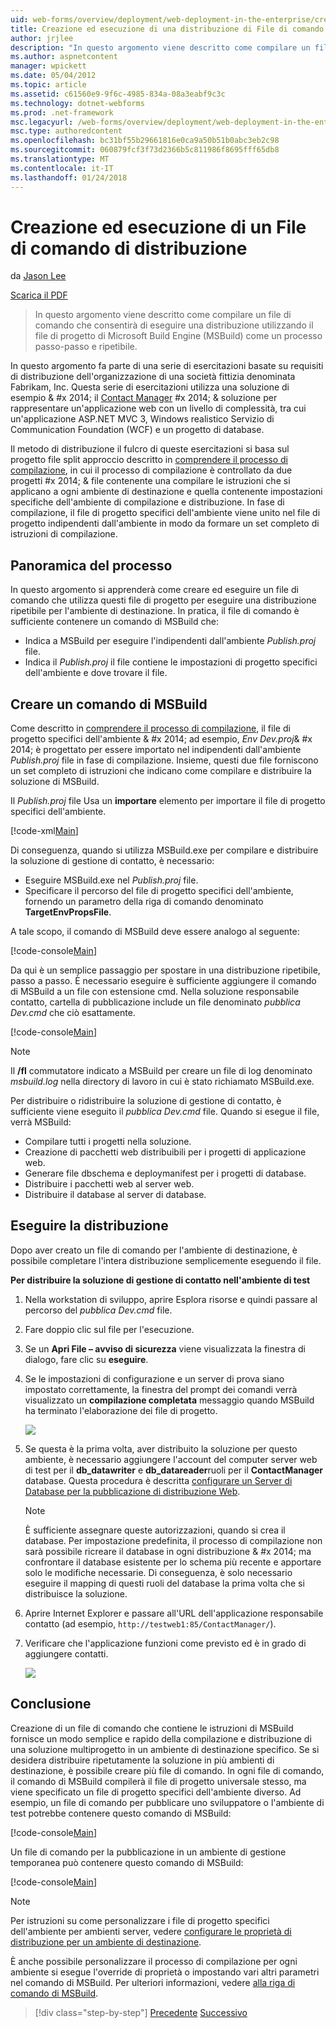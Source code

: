 ```yaml
---
uid: web-forms/overview/deployment/web-deployment-in-the-enterprise/creating-and-running-a-deployment-command-file
title: Creazione ed esecuzione di una distribuzione di File di comando | Documenti Microsoft
author: jrjlee
description: "In questo argomento viene descritto come compilare un file di comando che consentirà di eseguire una distribuzione utilizzando il file di progetto di Microsoft Build Engine (MSBuild) come un unico passaggio, re..."
ms.author: aspnetcontent
manager: wpickett
ms.date: 05/04/2012
ms.topic: article
ms.assetid: c61560e9-9f6c-4985-834a-08a3eabf9c3c
ms.technology: dotnet-webforms
ms.prod: .net-framework
msc.legacyurl: /web-forms/overview/deployment/web-deployment-in-the-enterprise/creating-and-running-a-deployment-command-file
msc.type: authoredcontent
ms.openlocfilehash: bc31bf55b29661816e0ca9a50b51b0abc3eb2c98
ms.sourcegitcommit: 060879fcf3f73d2366b5c811986f8695fff65db8
ms.translationtype: MT
ms.contentlocale: it-IT
ms.lasthandoff: 01/24/2018
---
```

<a name="creating-and-running-a-deployment-command-file"></a>Creazione ed esecuzione di un File di comando di distribuzione
====================
da [Jason Lee](https://github.com/jrjlee)

[Scarica il PDF](https://msdnshared.blob.core.windows.net/media/MSDNBlogsFS/prod.evol.blogs.msdn.com/CommunityServer.Blogs.Components.WeblogFiles/00/00/00/63/56/8130.DeployingWebAppsInEnterpriseScenarios.pdf)

> In questo argomento viene descritto come compilare un file di comando che consentirà di eseguire una distribuzione utilizzando il file di progetto di Microsoft Build Engine (MSBuild) come un processo passo-passo e ripetibile.


In questo argomento fa parte di una serie di esercitazioni basate su requisiti di distribuzione dell'organizzazione di una società fittizia denominata Fabrikam, Inc. Questa serie di esercitazioni utilizza una soluzione di esempio & #x 2014; il [Contact Manager](the-contact-manager-solution.md) #x 2014; & soluzione per rappresentare un'applicazione web con un livello di complessità, tra cui un'applicazione ASP.NET MVC 3, Windows realistico Servizio di Communication Foundation (WCF) e un progetto di database.

Il metodo di distribuzione il fulcro di queste esercitazioni si basa sul progetto file split approccio descritto in [comprendere il processo di compilazione](understanding-the-build-process.md), in cui il processo di compilazione è controllato da due progetti #x 2014; & file contenente una compilare le istruzioni che si applicano a ogni ambiente di destinazione e quella contenente impostazioni specifiche dell'ambiente di compilazione e distribuzione. In fase di compilazione, il file di progetto specifici dell'ambiente viene unito nel file di progetto indipendenti dall'ambiente in modo da formare un set completo di istruzioni di compilazione.

## <a name="process-overview"></a>Panoramica del processo

In questo argomento si apprenderà come creare ed eseguire un file di comando che utilizza questi file di progetto per eseguire una distribuzione ripetibile per l'ambiente di destinazione. In pratica, il file di comando è sufficiente contenere un comando di MSBuild che:

- Indica a MSBuild per eseguire l'indipendenti dall'ambiente *Publish.proj* file.
- Indica il *Publish.proj* il file contiene le impostazioni di progetto specifici dell'ambiente e dove trovare il file.

## <a name="create-an-msbuild-command"></a>Creare un comando di MSBuild

Come descritto in [comprendere il processo di compilazione](understanding-the-build-process.md), il file di progetto specifici dell'ambiente & #x 2014; ad esempio, *Env Dev.proj*& #x 2014; è progettato per essere importato nel indipendenti dall'ambiente *Publish.proj* file in fase di compilazione. Insieme, questi due file forniscono un set completo di istruzioni che indicano come compilare e distribuire la soluzione di MSBuild.

Il *Publish.proj* file Usa un **importare** elemento per importare il file di progetto specifici dell'ambiente.


[!code-xml[Main](creating-and-running-a-deployment-command-file/samples/sample1.xml)]


Di conseguenza, quando si utilizza MSBuild.exe per compilare e distribuire la soluzione di gestione di contatto, è necessario:

- Eseguire MSBuild.exe nel *Publish.proj* file.
- Specificare il percorso del file di progetto specifici dell'ambiente, fornendo un parametro della riga di comando denominato **TargetEnvPropsFile**.

A tale scopo, il comando di MSBuild deve essere analogo al seguente:


[!code-console[Main](creating-and-running-a-deployment-command-file/samples/sample2.cmd)]


Da qui è un semplice passaggio per spostare in una distribuzione ripetibile, passo a passo. È necessario eseguire è sufficiente aggiungere il comando di MSBuild a un file con estensione cmd. Nella soluzione responsabile contatto, cartella di pubblicazione include un file denominato *pubblica Dev.cmd* che ciò esattamente.


[!code-console[Main](creating-and-running-a-deployment-command-file/samples/sample3.cmd)]


> [!NOTE]
> Il **/fl** commutatore indicato a MSBuild per creare un file di log denominato *msbuild.log* nella directory di lavoro in cui è stato richiamato MSBuild.exe.


Per distribuire o ridistribuire la soluzione di gestione di contatto, è sufficiente viene eseguito il *pubblica Dev.cmd* file. Quando si esegue il file, verrà MSBuild:

- Compilare tutti i progetti nella soluzione.
- Creazione di pacchetti web distribuibili per i progetti di applicazione web.
- Generare file dbschema e deploymanifest per i progetti di database.
- Distribuire i pacchetti web al server web.
- Distribuire il database al server di database.

## <a name="run-the-deployment"></a>Eseguire la distribuzione

Dopo aver creato un file di comando per l'ambiente di destinazione, è possibile completare l'intera distribuzione semplicemente eseguendo il file.

**Per distribuire la soluzione di gestione di contatto nell'ambiente di test**

1. Nella workstation di sviluppo, aprire Esplora risorse e quindi passare al percorso del *pubblica Dev.cmd* file.
2. Fare doppio clic sul file per l'esecuzione.
3. Se un **Apri File – avviso di sicurezza** viene visualizzata la finestra di dialogo, fare clic su **eseguire**.
4. Se le impostazioni di configurazione e un server di prova siano impostato correttamente, la finestra del prompt dei comandi verrà visualizzato un **compilazione completata** messaggio quando MSBuild ha terminato l'elaborazione dei file di progetto.

    ![](creating-and-running-a-deployment-command-file/_static/image1.png)
5. Se questa è la prima volta, aver distribuito la soluzione per questo ambiente, è necessario aggiungere l'account del computer server web di test per il **db\_datawriter** e **db\_datareader**ruoli per il **ContactManager** database. Questa procedura è descritta [configurare un Server di Database per la pubblicazione di distribuzione Web](../configuring-server-environments-for-web-deployment/configuring-a-database-server-for-web-deploy-publishing.md).

    > [!NOTE]
    > È sufficiente assegnare queste autorizzazioni, quando si crea il database. Per impostazione predefinita, il processo di compilazione non sarà possibile ricreare il database in ogni distribuzione & #x 2014; ma confrontare il database esistente per lo schema più recente e apportare solo le modifiche necessarie. Di conseguenza, è solo necessario eseguire il mapping di questi ruoli del database la prima volta che si distribuisce la soluzione.
6. Aprire Internet Explorer e passare all'URL dell'applicazione responsabile contatto (ad esempio, `http://testweb1:85/ContactManager/`).
7. Verificare che l'applicazione funzioni come previsto ed è in grado di aggiungere contatti.

    ![](creating-and-running-a-deployment-command-file/_static/image2.png)

## <a name="conclusion"></a>Conclusione

Creazione di un file di comando che contiene le istruzioni di MSBuild fornisce un modo semplice e rapido della compilazione e distribuzione di una soluzione multiprogetto in un ambiente di destinazione specifico. Se si desidera distribuire ripetutamente la soluzione in più ambienti di destinazione, è possibile creare più file di comando. In ogni file di comando, il comando di MSBuild compilerà il file di progetto universale stesso, ma viene specificato un file di progetto specifici dell'ambiente diverso. Ad esempio, un file di comando per pubblicare uno sviluppatore o l'ambiente di test potrebbe contenere questo comando di MSBuild:


[!code-console[Main](creating-and-running-a-deployment-command-file/samples/sample4.cmd)]


Un file di comando per la pubblicazione in un ambiente di gestione temporanea può contenere questo comando di MSBuild:


[!code-console[Main](creating-and-running-a-deployment-command-file/samples/sample5.cmd)]


> [!NOTE]
> Per istruzioni su come personalizzare i file di progetto specifici dell'ambiente per ambienti server, vedere [configurare le proprietà di distribuzione per un ambiente di destinazione](../configuring-server-environments-for-web-deployment/configuring-deployment-properties-for-a-target-environment.md).


È anche possibile personalizzare il processo di compilazione per ogni ambiente si esegue l'override di proprietà o impostando vari altri parametri nel comando di MSBuild. Per ulteriori informazioni, vedere [alla riga di comando di MSBuild](https://msdn.microsoft.com/library/ms164311.aspx).

>[!div class="step-by-step"]
[Precedente](deploying-database-projects.md)
[Successivo](manually-installing-web-packages.md)
